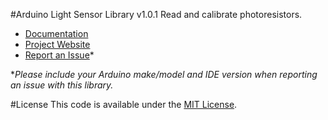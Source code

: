 #Arduino Light Sensor Library v1.0.1
Read and calibrate photoresistors.

* [Documentation](https://alextaujenis.github.io/RobotsBigData/docs-arduino-light-sensor.html)
* [Project Website](https://alextaujenis.github.io/RobotsBigData/)
* [Report an Issue](https://github.com/alextaujenis/RBD_LightSensor/issues/new)*

\**Please include your Arduino make/model and IDE version when reporting an issue with this library.*

#License
This code is available under the [MIT License](http://opensource.org/licenses/mit-license.php).